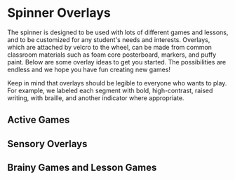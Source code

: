 # Spinner Overlays
The spinner is designed to be used with lots of different games and lessons, and to be customized for any student's needs and interests. Overlays, which are attached by velcro to the wheel, can be made from common classroom materials such as foam core posterboard, markers, and puffy paint. Below are some overlay ideas to get you started. The possibilities are endless and we hope you have fun creating new games!

Keep in mind that overlays should be legible to everyone who wants to play. For example, we labeled each segment with bold, high-contrast, raised writing, with braille, and another indicator where appropriate.
## Active Games
## Sensory Overlays
## Brainy Games and Lesson Games
